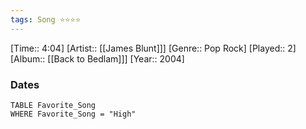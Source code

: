 ```yaml
---
tags: Song ⭐⭐⭐⭐ 
---
```

[Time:: 4:04]
[Artist:: [[James Blunt]]]
[Genre:: Pop Rock]
[Played:: 2]
[Album:: [[Back to Bedlam]]]
[Year:: 2004]
### Dates
````dataview
TABLE Favorite_Song
WHERE Favorite_Song = "High"
````